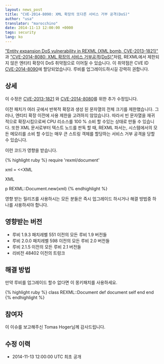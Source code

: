 ```yaml
---
layout: news_post
title: "CVE-2014-8090: XML 확장의 또다른 서비스 거부 공격(DoS)"
author: "usa"
translator: "marocchino"
date: 2014-11-13 12:00:00 +0000
tags: security
lang: ko
---
```


["Entity expansion DoS vulnerability in REXML (XML bomb, CVE-2013-1821)"](https://www.ruby-lang.org/en/news/2013/02/22/rexml-dos-2013-02-22/)
과 ["CVE-2014-8080: XML 확장의 서비스 거부공격(DoS)"](https://www.ruby-lang.org/ko/news/2014/10/27/rexml-dos-cve-2014-8080/)처럼, REXML에서 제한되지 않은 엔티티 확장이
DoS 취약점으로 이어질 수 있습니다.
이 취약점은 CVE ID
[CVE-2014-8090](http://cve.mitre.org/cgi-bin/cvename.cgi?name=CVE-2014-8090)에
할당되었습니다.
루비를 업그레이드하시길 강력히 권합니다.

## 상세

이 수정은 
[CVE-2013-1821](https://www.ruby-lang.org/en/news/2013/02/22/rexml-dos-2013-02-22/)
와 [CVE-2014-8080](https://www.ruby-lang.org/ko/news/2014/10/27/rexml-dos-cve-2014-8080/)를 위한 추가 수정입니다.

이전 패치가 여러 곳에서 반복적 확장과 생성 된 문자열의 전체 크기를 제한했습니다.
그러나, 엔티티 확장 이전에 사용 제한을 고려하지 않았습니다.
따라서 빈 문자열을 재귀 적으로 확장시킴으로써 CPU 리소스를 100 % 소비 할 수있는 상태로 만들 수 있습니다.
또한 XML 문서로부터 텍스트 노드를 판독 할 때, REXML 파서는, 시스템에서의 모든 메모리를 소비 할 수있는 매우 큰 스트링 객체를 할당하는 서비스 거부 공격을 당할 수 있습니다.

이런 코드가 영향을 받습니다.

{% highlight ruby %}
require 'rexml/document'

xml = <<XML
<!DOCTYPE root [
  # ENTITY expansion vector
]>
<cd></cd>
XML

p REXML::Document.new(xml)
{% endhighlight %}

영향 받는 릴리즈를 사용하시는 모든 분들은 즉시 업그레이드 하시거나 해결 방법중
하나를 사용하셔야 합니다.

## 영향받는 버전

* 루비 1.9.3 패치레벨 551 이전의 모든 루비 1.9 버전들
* 루비 2.0.0 패치레벨 598 이전의 모든 루비 2.0 버전들
* 루비 2.1.5 이전의 모든 루비 2.1 버전들
* 리비전 48402 이전의 트렁크

## 해결 방법

만약 루비를 업그레이드 할수 없다면 이 몽키패치를 사용하세요.

{% highlight ruby %}
class REXML::Document
  def document
    self
  end
end
{% endhighlight %}

## 참여자

이 이슈를 보고해주신 Tomas Hoger님께 감사드립니다.

## 수정 이력

* 2014-11-13 12:00:00 UTC 최초 공개
